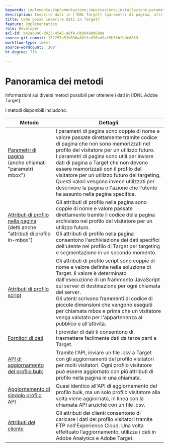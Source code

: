 ```yaml
---
keywords: implementa;implementazione;impostazione;installazione;parametro di pagina;tomcat;codifica url;attributo profilo di pagina;parametro mbox;attributi profilo di pagina;attributo profilo script;aggiornamento API bulk profilo;aggiornamento API file singolo;attributi cliente;fornitori di dati;fornitori dati;fornitori di dati
description: Inserire dati in [!DNL Target] (parametri di pagina, attributi di profilo, attributi di profilo di script, fornitori di dati, API di aggiornamento di profili singolo e in blocco, attributi del cliente).
title: Come posso inserire dati in Target?
feature: Implementation
role: Developer
exl-id: b42eb846-d423-4545-a8fe-0b8048ab689e
source-git-commit: 152257a52d836a88ffcd76cd9af5b3fbfbdc0839
workflow-type: tm+mt
source-wordcount: '360'
ht-degree: 71%

---
```


# Panoramica dei metodi

Informazioni sui diversi metodi possibili per ottenere i dati in [!DNL Adobe Target].

I metodi disponibili includono:

| Metodo | Dettagli |
| --- | --- |
| [Parametri di pagina](/help/main/c-implementing-target/c-considerations-before-you-implement-target/c-methods-to-get-data-into-target/page-parameters.md)<br>(anche chiamati &quot;parametri mbox&quot;) | I parametri di pagina sono coppie di nome e valore passate direttamente tramite codice di pagina che non sono memorizzati nel profilo del visitatore per un utilizzo futuro.<br>I parametri di pagina sono utili per inviare dati di pagina a Target che non devono essere memorizzati con il profilo del visitatore per un utilizzo futuro del targeting. Questi valori vengono invece utilizzati per descrivere la pagina o l&#39;azione che l&#39;utente ha assunto nella pagina specifica. |
| [Attributi di profilo nella pagina](/help/main/c-implementing-target/c-considerations-before-you-implement-target/c-methods-to-get-data-into-target/in-page-profile-attributes.md)<br>(detti anche &quot;attributi di profilo in-mbox&quot;) | Gli attributi di profilo nella pagina sono coppie di nome e valore passate direttamente tramite il codice della pagina archiviato nel profilo del visitatore per un utilizzo futuro.<br>Gli attributi di profilo nella pagina consentono l&#39;archiviazione dei dati specifici dell&#39;utente nel profilo di Target per targeting e segmentazione in un secondo momento. |
| [Attributi di profilo script](/help/main/c-implementing-target/c-considerations-before-you-implement-target/c-methods-to-get-data-into-target/script-profile-attributes.md) | Gli attributi di profilo script sono coppie di nome e valore definite nella soluzione di Target. Il valore è determinato dall&#39;esecuzione di un frammento JavaScript sul server di destinazione per ogni chiamata del server.<br>Gli utenti scrivono frammenti di codice di piccole dimensioni che vengono eseguiti per chiamata mbox e prima che un visitatore venga valutato per l&#39;appartenenza al pubblico e all&#39;attività. |
| [Fornitori di dati](/help/main/c-implementing-target/c-considerations-before-you-implement-target/c-methods-to-get-data-into-target/data-providers.md) | I provider di dati ti consentono di trasmettere facilmente dati da terze parti a Target. |
| [API di aggiornamento del profilo bulk](/help/main/c-implementing-target/c-considerations-before-you-implement-target/c-methods-to-get-data-into-target/bulk-profile-update-api.md) | Tramite l&#39;API, inviare un file .csv a Target con gli aggiornamenti del profilo visitatori per molti visitatori. Ogni profilo visitatore può essere aggiornato con più attributi di profilo nella pagina in una chiamata. |
| [Aggiornamento di singolo profilo API](/help/main/c-implementing-target/c-considerations-before-you-implement-target/c-methods-to-get-data-into-target/single-profile-update-api.md) | Quasi identico all&#39;API di aggiornamento del profilo bulk, ma un solo profilo visitatore alla volta viene aggiornato, in linea con la chiamata API anziché con un file .csv. |
| [Attributi del cliente](/help/main/c-implementing-target/c-considerations-before-you-implement-target/c-methods-to-get-data-into-target/customer-attributes.md) | Gli attributi dei clienti consentono di caricare i dati del profilo visitatori tramite FTP nell&#39;Experience Cloud. Una volta effettuato l’aggiornamento, utilizza i dati in Adobe Analytics e Adobe Target. |












